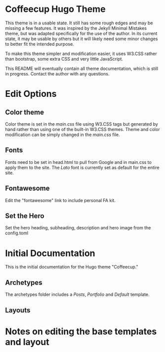 # Coffeecup Hugo Theme

This theme is in a usable state.  It still has some rough edges and may be missing a few features.  It was inspired by the Jekyll Minimal Mistakes theme, but was adapted specifically for the use of the author.  In its current state, it may be usable by others but it will likely need some minor changes to better fit the intended purpose.

To make this theme simpler and modification easier, it uses W3.CSS rather than bootstrap, some extra CSS and very little JavaScript.

This README will eventually contain all theme documentation, which is still in progress.  Contact the author with any questions.

# Edit Options

## Color theme
Color theme is set in the *main.css* file using W3.CSS tags but generated by hand rather than using one of the built-in W3.CSS themes.  Theme and color modification can be simply changed in the *main.css* file.

## Fonts
Fonts need to be set in head.html to pull from Google and in main.css to apply them to the site.  The *Lato* font is currently set as default for the entire site.

## Fontawesome
Edit the "fontawesome" link to include personal FA kit.

## Set the Hero
Set the hero heading, subheading, description and hero image from the config.toml


# Initial Documentation

This is the initial documentation for the Hugo theme "Coffeecup."  


## Archetypes

The archetypes folder includes a *Posts*, *Portfolio* and *Default* template.

## Layouts

# Notes on editing the base templates and layout



  
